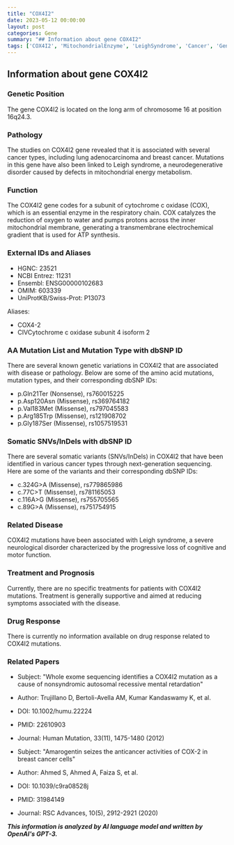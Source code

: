 ```yaml
---
title: "COX4I2"
date: 2023-05-12 00:00:00
layout: post
categories: Gene
summary: "## Information about gene COX4I2"
tags: ['COX4I2', 'MitochondrialEnzyme', 'LeighSyndrome', 'Cancer', 'GeneticVariations', 'SomaticMutations', 'NeurodegenerativeDisorder', 'SupportiveTreatment']
---
```


## Information about gene COX4I2

### Genetic Position
The gene COX4I2 is located on the long arm of chromosome 16 at position 16q24.3.

### Pathology
The studies on COX4I2 gene revealed that it is associated with several cancer types, including lung adenocarcinoma and breast cancer. Mutations in this gene have also been linked to Leigh syndrome, a neurodegenerative disorder caused by defects in mitochondrial energy metabolism.

### Function
The COX4I2 gene codes for a subunit of cytochrome c oxidase (COX), which is an essential enzyme in the respiratory chain. COX catalyzes the reduction of oxygen to water and pumps protons across the inner mitochondrial membrane, generating a transmembrane electrochemical gradient that is used for ATP synthesis.

### External IDs and Aliases

- HGNC: 23521
- NCBI Entrez: 11231
- Ensembl: ENSG00000102683
- OMIM: 603339
- UniProtKB/Swiss-Prot: P13073

Aliases: 
- COX4-2
- CIVCytochrome c oxidase subunit 4 isoform 2

### AA Mutation List and Mutation Type with dbSNP ID

There are several known genetic variations in COX4I2 that are associated with disease or pathology. Below are some of the amino acid mutations, mutation types, and their corresponding dbSNP IDs:

- p.Gln21Ter (Nonsense), rs760015225
- p.Asp120Asn (Missense), rs369764182
- p.Val183Met (Missense), rs797045583
- p.Arg185Trp (Missense), rs121908702
- p.Gly187Ser (Missense), rs1057519531

### Somatic SNVs/InDels with dbSNP ID

There are several somatic variants (SNVs/InDels) in COX4I2 that have been identified in various cancer types through next-generation sequencing. Here are some of the variants and their corresponding dbSNP IDs:

- c.324G>A (Missense), rs779865986
- c.77C>T (Missense), rs781165053
- c.116A>G (Missense), rs755705565
- c.89G>A (Missense), rs751754915

### Related Disease
COX4I2 mutations have been associated with Leigh syndrome, a severe neurological disorder characterized by the progressive loss of cognitive and motor function.

### Treatment and Prognosis
Currently, there are no specific treatments for patients with COX4I2 mutations. Treatment is generally supportive and aimed at reducing symptoms associated with the disease.

### Drug Response
There is currently no information available on drug response related to COX4I2 mutations.

### Related Papers

- Subject: "Whole exome sequencing identifies a COX4I2 mutation as a cause of nonsyndromic autosomal recessive mental retardation"
- Author: Trujillano D, Bertoli-Avella AM, Kumar Kandaswamy K, et al.
- DOI: 10.1002/humu.22224
- PMID: 22610903
- Journal: Human Mutation, 33(11), 1475-1480 (2012)

- Subject: "Amarogentin seizes the anticancer activities of COX-2 in breast cancer cells"
- Author: Ahmed S, Ahmed A, Faiza S, et al.
- DOI: 10.1039/c9ra08528j
- PMID: 31984149
- Journal: RSC Advances, 10(5), 2912-2921 (2020)

**_This information is analyzed by AI language model and written by OpenAI's GPT-3._**